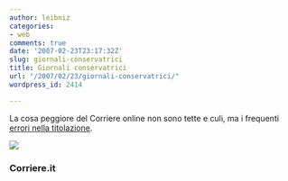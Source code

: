 ```yaml
---
author: leibniz
categories:
- web
comments: true
date: '2007-02-23T23:17:32Z'
slug: giornali-conservatrici
title: Giornali conservatrici
url: "/2007/02/23/giornali-conservatrici/"
wordpress_id: 2414

---
```

La cosa peggiore del Corriere online non sono tette e culi, ma i frequenti [errori nella titolazione](http://www.corriere.it/Primo_Piano/Esteri/2007/02_Febbraio/23/cameron.shtml).

![](http://www.leibniz-blogs.it/gallery/cameron.png)


### Corriere.it
